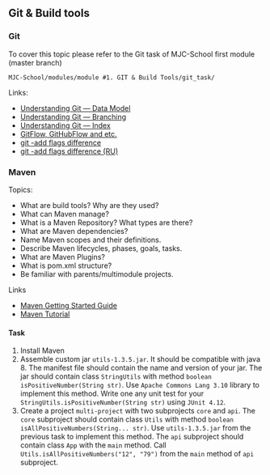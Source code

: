 ## Git & Build tools

### Git
To cover this topic please refer to the Git task of MJC-School first module (master branch)
```
MJC-School/modules/module #1. GIT & Build Tools/git_task/
```
Links: 
- [Understanding Git — Data Model](https://medium.com/hackernoon/https-medium-com-zspajich-understanding-git-data-model-95eb16cc99f5)
- [Understanding Git — Branching](https://medium.com/hackernoon/understanding-git-branching-2662f5882f9)
- [Understanding Git — Index](https://medium.com/hackernoon/understanding-git-index-4821a0765cf)
- [GitFlow, GitHubFlow and etc.](https://habr.com/ru/company/flant/blog/491320)
- [git -add flags difference](https://stackoverflow.com/a/26039014)
- [git -add flags difference (RU)](https://ru.stackoverflow.com/a/431840)

### Maven
Topics: 
- What are build tools? Why are they used?
- What can Maven manage?
- What is a Maven Repository? What types are there?
- What are Maven dependencies?
- Name Maven scopes and their definitions.
- Describe Maven lifecycles, phases, goals, tasks.
- What are Maven Plugins?
- What is pom.xml structure?
- Be familiar with parents/multimodule projects.

Links
- [Maven Getting Started Guide](https://maven.apache.org/guides/getting-started/index.html)
- [Maven Tutorial](https://www.tutorialspoint.com/maven/maven_overview.htm)


#### Task
1. Install Maven
2. Assemble custom jar `utils-1.3.5.jar`.
    It should be compatible with java 8. 
    The manifest file should contain the name and version of your jar.
    The jar should contain class `StringUtils` with method `boolean isPositiveNumber(String str)`.
    Use `Apache Commons Lang 3.10` library to implement this method.
    Write one any unit test for your `StringUtils.isPositiveNumber(String str)` using `JUnit 4.12`.
3. Create a project `multi-project` with two subprojects `core` and `api`.
    The `core` subproject should contain class `Utils` with method `boolean isAllPositiveNumbers(String... str)`.
    Use `utils-1.3.5.jar` from the previous task to implement this method.
    The `api` subproject should contain class `App` with the `main` method.
    Call `Utils.isAllPositiveNumbers("12", "79")` from the `main` method of `api` subproject.
